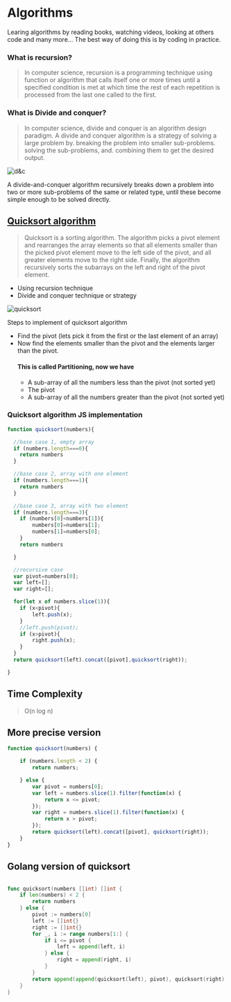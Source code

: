 # Algorithms
Learing algorithms by reading books, watching videos, looking at others code and many more...
The best way of doing this is by coding in practice.

### What is recursion?
> In computer science, recursion is a programming technique using function or algorithm that calls itself one or more times until a specified condition is met at which time the rest of each repetition is processed from the last one called to the first.

### What is Divide and conquer?
> In computer science, divide and conquer is an algorithm design paradigm.
A divide and conquer algorithm is a strategy of solving a large problem by. breaking the problem into smaller sub-problems. solving the sub-problems, and. combining them to get the desired output.

![d&c](https://miro.medium.com/max/1150/1*kPXTT7fBFyeFjEYA0RqwaQ.png)

A divide-and-conquer algorithm recursively breaks down a problem into two or more sub-problems of the same or related type, until these become simple enough to be solved directly.

## [Quicksort algorithm](https://www.enjoyalgorithms.com/blog/quick-sort-algorithm)
> Quicksort is a sorting algorithm. The algorithm picks a pivot element and rearranges the array elements so that all elements smaller than the picked pivot element move to the left side of the pivot, and all greater elements move to the right side. Finally, the algorithm recursively sorts the subarrays on the left and right of the pivot element.

* Using recursion technique
* Divide and conquer technique or strategy

![quicksort](https://cdn-images-1.medium.com/max/600/1*YBBPKTeYJs1eI_4hEhntIg.png)

Steps to implement of quicksort algorithm
* Find the pivot (lets pick it from the first or the last element of an array)
* Now find the elements smaller than the pivot and the elements larger than the pivot.
    #### This is called Partitioning, now we have
    * A sub-array of all the numbers less than the pivot (not sorted yet)
    * The pivot
    * A sub-array of all the numbers greater than the pivot (not sorted yet)

### Quicksort algorithm JS implementation

```js
function quicksort(numbers){

  //base case 1, empty array
  if (numbers.length===0){
    return numbers
  }

  //base case 2, array with one element
  if (numbers.length===1){
    return numbers
  }

  //base case 3, array with two element
  if (numbers.length===3){
    if (numbers[0]<numbers[1]){
        numbers[0]=numbers[1];
        numbers[1]=numbers[0];
    }
    return numbers

  }

  //recursive case
  var pivot=numbers[0];
  var left=[];
  var right=[];

  for(let x of numbers.slice(1)){
    if (x<pivot){
        left.push(x);
    }
    //left.push(pivot);
    if (x>pivot){
        right.push(x);
    }
  }
  return quicksort(left).concat([pivot],quicksort(right));

}
```

## Time Complexity
> O(n log n)

## More precise version

```js
function quicksort(numbers) {

    if (numbers.length < 2) {
        return numbers;

    } else {
        var pivot = numbers[0];
        var left = numbers.slice(1).filter(function(x) {
            return x <= pivot;
        });
        var right = numbers.slice(1).filter(function(x) {
            return x > pivot;
        });
        return quicksort(left).concat([pivot], quicksort(right));
    }
}
```

## Golang version of quicksort

```go

func quicksort(numbers []int) []int {
	if len(numbers) < 2 {
		return numbers
	} else {
		pivot := numbers[0]
		left := []int{}
		right := []int{}
		for _, i := range numbers[1:] {
			if i <= pivot {
				left = append(left, i)
			} else {
				right = append(right, i)
			}
		}
		return append(append(quicksort(left), pivot), quicksort(right)...)
	}
}
```

